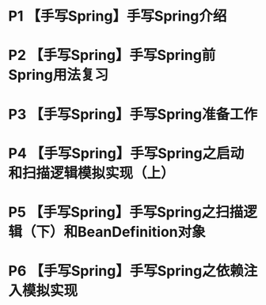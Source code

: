 # P1 【手写Spring】手写Spring介绍
# P2 【手写Spring】手写Spring前Spring用法复习
# P3 【手写Spring】手写Spring准备工作
# P4 【手写Spring】手写Spring之启动和扫描逻辑模拟实现（上）
# P5 【手写Spring】手写Spring之扫描逻辑（下）和BeanDefinition对象
# P6 【手写Spring】手写Spring之依赖注入模拟实现
